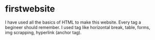 # firstwebsite
I have used all the basics of HTML to make this website. Every tag a begineer should remember. I used tag like horizontal break, table, forms, img scrapping, hyperlink (anchor tag).
